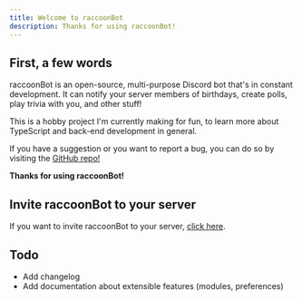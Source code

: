 ```yaml
---
title: Welcome to raccoonBot
description: Thanks for using raccoonBot!
---
```

## First, a few words
raccoonBot is an open-source, multi-purpose Discord bot that's in constant development. It can notify your server members of birthdays, create polls, play trivia with you, and other stuff!

This is a hobby project I'm currently making
for fun, to learn more about TypeScript and back-end development in general.

If you have a suggestion or you want to report a bug, you can do so by
visiting the [GitHub repo!](https://github.com/MiguelHigueraDev/raccoonBot-ts)

**Thanks for using raccoonBot!**

## Invite raccoonBot to your server

If you want to invite raccoonBot to your server, [click here](https://discord.com/api/oauth2/authorize?client_id=1187055317209587832&permissions=379968&scope=applications.commands+bot).

## Todo

- Add changelog
- Add documentation about extensible features (modules, preferences)

